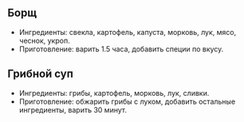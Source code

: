 ## Борщ
- Ингредиенты: свекла, картофель, капуста, морковь, лук, мясо, чеснок, укроп.
- Приготовление: варить 1.5 часа, добавить специи по вкусу.



## Грибной суп
- Ингредиенты: грибы, картофель, морковь, лук, сливки.
- Приготовление: обжарить грибы с луком, добавить остальные ингредиенты, варить 30 минут.
